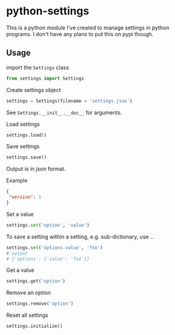  # python-settings

 This is a python module I've created to manage settings in python programs. I don't have any plans to put this on pypi though.

 ## Usage

 import the `Settings` class
 ```python
from settings import Settings
 ```
 
 Create settings object

 ```python
settings = Settings(filename = 'settings.json')
 ```
 See `Settings.__init__.__doc__` for arguments.

 Load settings
 ```python
settings.load()
 ```

 Save settings

 ```python
settings.save()
 ```
 Output is in json format.

 Example
 ```json
{
  "version": 1
}
 ```

 Set a value
 ```python
settings.set('option', 'value')
 ```

 To save a setting within a setting, e.g. sub-dictionary, use `.`.
 ```python
settings.set('options.value', 'foo')
# output
# {'options': {'value': 'foo'}}
 ```

 Get a value
 ```python
settings.get('option')
 ```

 Remove an option
 ```python
settings.remove('option')
 ```

 Reset all settings
 ```python
settings.initialize()
 ```

 
